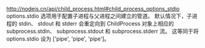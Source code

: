 http://nodejs.cn/api/child_process.html#child_process_options_stdio
options.stdio 选项用于配置子进程与父进程之间建立的管道。
 默认情况下，子进程的 stdin、 stdout 和 stderr 会重定向到 ChildProcess 对象上相应的 subprocess.stdin、 subprocess.stdout 和 subprocess.stderr 流。 这等同于将 options.stdio 设为 ['pipe', 'pipe', 'pipe']。
